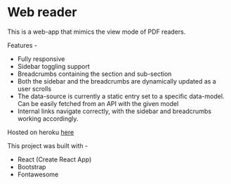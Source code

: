 # Web reader

This is a web-app that mimics the view mode of PDF readers.

Features -
- Fully responsive 
- Sidebar toggling support
- Breadcrumbs containing the section and sub-section
- Both the sidebar and the breadcrumbs are dynamically updated as a user scrolls
- The data-source is currently a static entry set to a specific data-model. Can be easily fetched from an API with the given model
- Internal links navigate correctly, with the sidebar and breadcrumbs working accordingly.

Hosted on heroku [here](https://peaceful-chamber-19526.herokuapp.com/)

This project was built with - 
- React (Create React App)
- Bootstrap
- Fontawesome